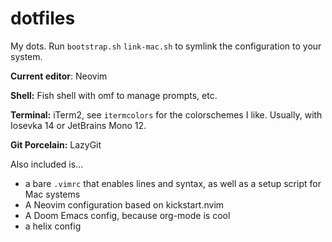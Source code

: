 # dotfiles
My dots.
Run `bootstrap.sh` `link-mac.sh` to symlink the configuration to your system.

**Current editor**: Neovim
 
**Shell:** Fish shell with omf to manage prompts, etc.

**Terminal:** iTerm2, see `itermcolors` for the colorschemes I like. Usually, with Iosevka 14 or JetBrains Mono 12.

**Git Porcelain:** LazyGit

Also included is...
- a bare `.vimrc` that enables lines and syntax, as well as a setup script for Mac systems
- A Neovim configuration based on kickstart.nvim
- A Doom Emacs config, because org-mode is cool
- a helix config
